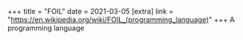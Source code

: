 +++
title = "FOIL"
date = 2021-03-05
[extra]
link = "https://en.wikipedia.org/wiki/FOIL_(programming_language)"
+++
A programming language

